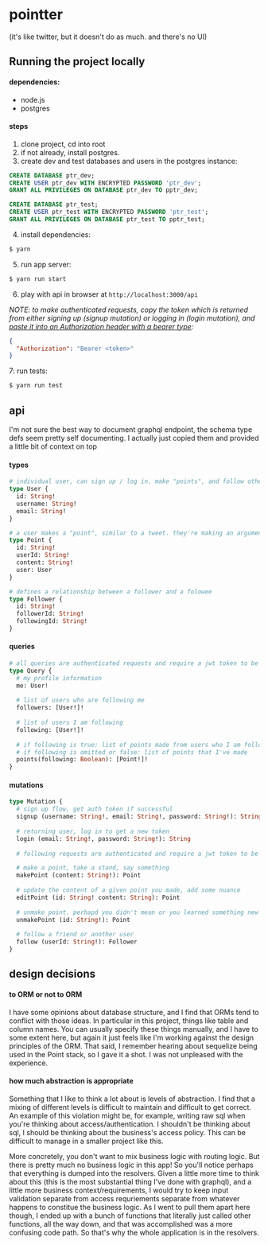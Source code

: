 # pointter
(it's like twitter, but it doesn't do as much. and there's no UI)

## Running the project locally
#### dependencies:
* node.js
* postgres
#### steps
1. clone project, cd into root
2. if not already, install postgres.
3. create dev and test databases and users in the postgres instance:
``` sql
CREATE DATABASE ptr_dev;
CREATE USER ptr_dev WITH ENCRYPTED PASSWORD 'ptr_dev';
GRANT ALL PRIVILEGES ON DATABASE ptr_dev TO pptr_dev;

CREATE DATABASE ptr_test;
CREATE USER ptr_test WITH ENCRYPTED PASSWORD 'ptr_test';
GRANT ALL PRIVILEGES ON DATABASE ptr_test TO pptr_test;
```
4. install dependencies:
``` bash
$ yarn
```
5. run app server:
``` bash
$ yarn run start
```
6. play with api in browser at `http://localhost:3000/api`  


*NOTE: to make authenticated requests, copy the token which is returned from either signing up (signup mutation) or logging in (login mutation), and [paste it into an Authorization header with a bearer type](https://i.imgur.com/xs5jAMm.png):*
``` json
{
  "Authorization": "Bearer <token>"
}
```
7: run tests:
``` bash
$ yarn run test
```

## api  
I'm not sure the best way to document graphql endpoint, the schema type defs seem pretty self documenting. I actually just copied them and provided a little bit of context on top
#### types
``` graphql
# individual user, can sign up / log in, make "points", and follow other users
type User {
  id: String!
  username: String!
  email: String!
}

# a user makes a "point", similar to a tweet. they're making an argument.
type Point {
  id: String!
  userId: String!
  content: String!
  user: User
}

# defines a relationship between a follower and a folowee
type Follower {
  id: String!
  followerId: String!
  followingId: String!
}
```

#### queries
``` graphql
# all queries are authenticated requests and require a jwt token to be provided in the Authorization header
type Query {  
  # my profile information
  me: User!
  
  # list of users who are following me
  followers: [User!]!
  
  # list of users I am following
  following: [User!]!
  
  # if following is true: list of points made from users who I am following
  # if following is omitted or false: list of points that I've made
  points(following: Boolean): [Point!]!
}
```

#### mutations
``` graphql
type Mutation {
  # sign up flow, get auth token if successful
  signup (username: String!, email: String!, password: String!): String
  
  # returning user, log in to get a new token
  login (email: String!, password: String!): String
  
  # following requests are authenticated and require a jwt token to be provided in the Authorization header

  # make a point, take a stand, say something
  makePoint (content: String!): Point
  
  # update the content of a given point you made, add some nuance
  editPoint (id: String! content: String): Point
  
  # unmake point. perhapd you didn't mean or you learned something new and want to take it back
  unmakePoint (id: String!): Point
  
  # follow a friend or another user
  follow (userId: String!): Follower
}
```

## design decisions
#### to ORM or not to ORM
I have some opinions about database structure, and I find that ORMs tend to conflict with those ideas. In particular in this project, things like table and column names. You can usually specify these things manually, and I have to some extent here, but again it just feels like I'm working against the design principles of the ORM. That said, I remember hearing about sequelize being used in the Point stack, so I gave it a shot. I was not unpleased with the experience.

#### how much abstraction is appropriate
Something that I like to think a lot about is levels of abstraction. I find that a mixing of different levels is difficult to maintain and difficult to get correct. An example of this violation might be, for example, writing raw sql when you're thinking about access/authentication. I shouldn't be thinking about sql, I should be thinking about the business's access policy. This can be difficult to manage in a smaller project like this.  

More concretely, you don't want to mix business logic with routing logic. But there is pretty much no business logic in this app! So you'll notice perhaps that everything is dumped into the resolvers. Given a little more time to think about this (this is the most substantial thing I've done with graphql), and a little more business context/requirements, I would try to keep input validation separate from access requriements separate from whatever happens to constitue the business logic. As I went to pull them apart here though, I ended up with a bunch of functions that literally just called other functions, all the way down, and that was accomplished was a more confusing code path. So that's why the whole application is in the resolvers.
